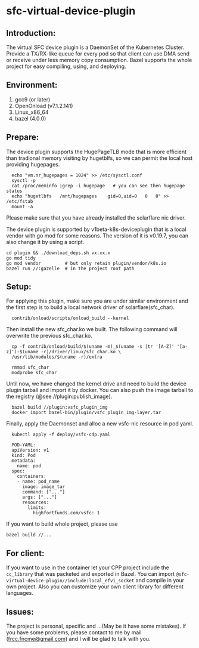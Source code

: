 <!--
 * @Descripition: Intro
 * @Author: Franco Chen
 * @Date: 2022-07-21 17:29:21
 * @LastEditors: Franco Chen
 * @LastEditTime: 2022-08-01 14:02:37
-->
# sfc-virtual-device-plugin

## Introduction:
The virtual SFC device plugin is a DaemonSet of the Kubernetes Cluster. Provide a TX/RX-like queue for every pod so that client can use DMA send or receive under less memory copy consumption. Bazel supports the whole project for easy compiling, using, and deploying.

## Environment:
1. gcc9 (or later)
2. OpenOnload (v7.1.2.141)
3. Linux_x86_64
4. bazel (4.0.0)

## Prepare:
The device plugin supports the HugePageTLB mode that is more efficient than tradional memory visiting by hugetblfs, so we can permit the local host providing hugepages.
  ```
    echo "vm.nr_hugepages = 1024" >> /etc/sysctl.conf
    sysctl -p
    cat /proc/meminfo |grep -i hugepage   # you can see then hugepage status
    echo "hugetlbfs   /mnt/hugepages    gid=0,uid=0   0   0" >> /etc/fstab 
    mount -a
  ```
Please make sure that you have already installed the solarflare nic driver.

The device plugin is supported by v1beta-k8s-deviceplugin that is a local vendor with go mod for some reasons. The version of it is v0.19.7, you can also change it by using a script.
  ```
  cd plugin && ./download_deps.sh vx.xx.x
  go mod tidy
  go mod vendor         # but only retain plugin/vendor/k8s.io
  bazel run //:gazelle  # in the project root path
  ```

## Setup:
For applying this plugin, make sure you are under similar environment and the first step is to build a local network driver of solarflare(sfc_char).
  ```
    contrib/onload/scripts/onload_build --kernel
  ```
Then install the new sfc_char.ko we built. The following command will overwrite the previous sfc_char.ko.
  ```
    cp -f contrib/onload/build/$(uname -m)_$(uname -s |tr '[A-Z]' '[a-z]')-$(uname -r)/driver/linux/sfc_char.ko \ 
    /usr/lib/modules/$(uname -r)/extra
    
    rmmod sfc_char
    modprobe sfc_char
  ```
Until now, we have changed the kernel drive and need to build the device plugin tarball and import it by docker. You can also push the image tarball to the registry (@see //plugin:publish_image).
  ```
    bazel build //plugin:vsfc_plugin_img
    docker import bazel-bin/plugin/vsfc_plugin_img-layer.tar
  ```
Finally, apply the Daemonset and alloc a new vsfc-nic resource in pod yaml.
  ```
    kubectl apply -f deploy/vsfc-cdp.yaml
    
    POD-YAML:
    apiVersion: v1
    kind: Pod
    metadata:
      name: pod
    spec:
      containers:
      - name: pod_name
        image: image_tar
        command: ["..."]
        args: ["..."]
        resources:
          limits:
            highfortfunds.com/vsfc: 1
  ```
If you want to build whole project, please use
  ```
  bazel build //...
  ```

## For client:
  If you want to use in the container let your CPP project include the ```cc_library``` that was packeted and exported in Bazel. You can import ```@sfc-virtual-device-plugin//include:local_efvi_socket``` and compile in your own project. Also you can customize your own client library for different languages.
## Issues:
  The project is personal, specific and ...(May be it have some mistakes). If you have some problems, please contact to me by mail (frcc.fncme@gmail.com) and I will be glad to talk with you.
